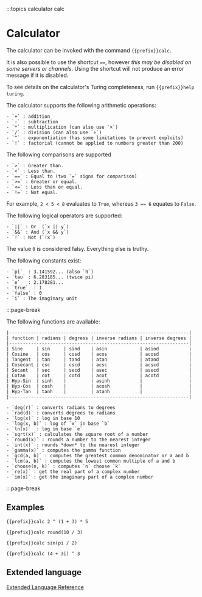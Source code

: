 :::topics calculator calc

# Calculator

The calculator can be invoked with the command `{{prefix}}calc`.

It is also possible to use the shortcut `==`, however *this may be disabled on some servers or channels*. Using the shortcut will not produce an error message if it is disabled.

To see details on the calculator's Turing completeness, run `{{prefix}}help turing`.

The calculator supports the following arithmetic operations:

    - `+` : addition
    - `-` : subtraction
    - `*` : multiplication (can also use `×`)
    - `/` : division (can also use `÷`)
    - `^` : exponentiation (has some limitations to prevent exploits)
    - `!` : factorial (cannot be applied to numbers greater than 200)

The following comparisons are supported

    - `>` : Greater than.
    - `<` : Less than.
    - `==` : Equal to (two `=` signs for comparison)
    - `>=` : Greater or equal.
    - `<=` : Less than or equal.
    - `!=` : Not equal.

For example, `2 < 5 < 8` evaluates to `True`, whereas `3 == 6` equates to `False`.

The following logical operators are supported:

    - `||` : Or  (`x || y`)
    - `&&` : And (`x && y`)
    - `!` : Not (`!x`)

The value `0` is considered falsy. Everything else is truthy.

The following constants exist:

    - `pi`  : 3.141592... (also `π`)
    - `tau` : 6.283185... (twice pi)
    - `e`   : 2.178281...
    - `true`  : 1
    - `false` : 0
    - `i` : The imaginary unit

:::page-break

The following functions are available:

```
|------------------------------------------------------------------|
| function | radians | degress | inverse radians | inverse degrees |
|------------------------------------------------------------------|
| Sine     | sin     | sind    | asin            | asind           |
| Cosine   | cos     | cosd    | acos            | acosd           |
| Tangent  | tan     | tand    | atan            | atand           |
| Cosecant | csc     | cscd    | acsc            | acscd           |
| Secant   | sec     | secd    | asec            | asecd           |
| Cotan    | cot     | cotd    | acot            | acotd           |
| Hyp-Sin  | sinh    |         | asinh           |                 |
| Hyp-Cos  | cosh    |         | acosh           |                 |
| Hyp-Tan  | tanh    |         | atanh           |                 |
|------------------------------------------------------------------|
```

    - `deg(r)` : converts radians to degrees
    - `rad(d)` : converts degrees to radians
    - `log(x)` : log in base 10
    - `log(x, b)` : log of `x` in base `b`
    - `ln(x)`  : log in base `e`
    - `sqrt(x)` : calculates the square root of a number
    - `round(x)` : rounds a number to the nearest integer
    - `int(x)` : rounds *down* to the nearest integer
    - `gamma(x)` : computes the gamma function
    - `gcd(a, b)` : computes the greatest common denominator or a and b
    - `lcm(a, b)` : computes the lowest common multiple of a and b
    - `choose(n, k)` : computes `n` choose `k`
    - `re(x)` : get the real part of a complex number
    - `im(x)` : get the imaginary part of a complex number

:::page-break

## Examples

`{{prefix}}calc 2 ^ (1 + 3) * 5`

`{{prefix}}calc round(10 / 3)`

`{{prefix}}calc sin(pi / 2)`

`{{prefix}}calc (4 + 3i) ^ 3`

## Extended language

[Extended Language Reference](https://github.com/DXsmiley/mathbot/blob/calculator-refactor/mathbot/help/turing.md)
